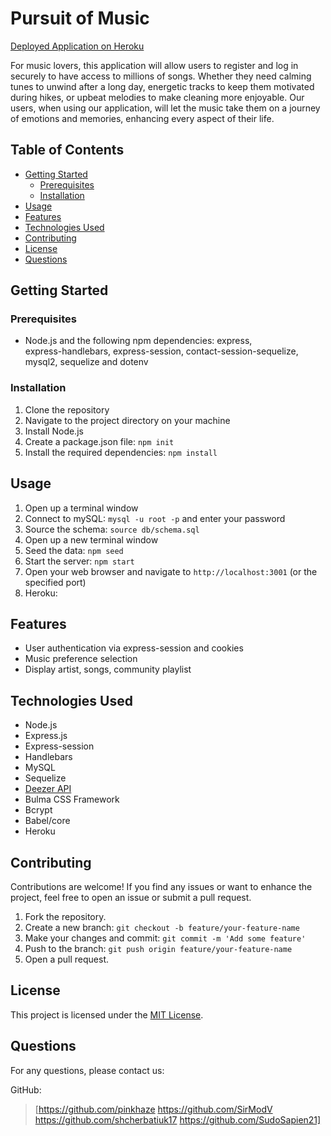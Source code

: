 # Pursuit of Music

[Deployed Application on Heroku](https://www.deezer.com/us/)

For music lovers, this application will allow users to register and log in securely to have access to millions of songs. Whether they need calming tunes to unwind after a long day, energetic tracks to keep them motivated during hikes, or upbeat melodies to make cleaning more enjoyable. Our users, when using our application, will let the music take them on a journey of emotions and memories, enhancing every aspect of their life. 

<!-- ![Project Logo](/path/to/logo.png) -->

## Table of Contents
- [Getting Started](#getting-started)
  - [Prerequisites](#prerequisites)
  - [Installation](#installation)
- [Usage](#usage)
- [Features](#features)
- [Technologies Used](#technologies-used)
- [Contributing](#contributing)
- [License](#license)
- [Questions](#questions)

## Getting Started

### Prerequisites
- Node.js and the following npm dependencies: express,  
  express-handlebars, express-session, contact-session-sequelize, mysql2, sequelize and dotenv

### Installation
1. Clone the repository
2. Navigate to the project directory on your machine
3. Install Node.js
4. Create a package.json file: `npm init`
5. Install the required dependencies: `npm install`

## Usage
1. Open up a terminal window
2. Connect to mySQL: `mysql -u root -p` and enter your password
3. Source the schema: `source db/schema.sql`
4. Open up a new terminal window
5. Seed the data: `npm seed`
1. Start the server: `npm start`
2. Open your web browser and navigate to `http://localhost:3001` (or the specified port)
3. Heroku: 

## Features
- User authentication via express-session and cookies
- Music preference selection
- Display artist, songs, community playlist

## Technologies Used
- Node.js
- Express.js
- Express-session
- Handlebars
- MySQL
- Sequelize
- [Deezer API](https://kardashev-fe383173c9b7.herokuapp.com/)
- Bulma CSS Framework
- Bcrypt
- Babel/core
- Heroku

## Contributing
Contributions are welcome! If you find any issues or want to enhance the project, feel free to open an issue or submit a pull request.

1. Fork the repository.
2. Create a new branch: `git checkout -b feature/your-feature-name`
3. Make your changes and commit: `git commit -m 'Add some feature'`
4. Push to the branch: `git push origin feature/your-feature-name`
5. Open a pull request.

## License
This project is licensed under the [MIT License](LICENSE).

## Questions
For any questions, please contact us:

GitHub: 
> [https://github.com/pinkhaze 
> https://github.com/SirModV
> https://github.com/shcherbatiuk17 
> https://github.com/SudoSapien21] 
